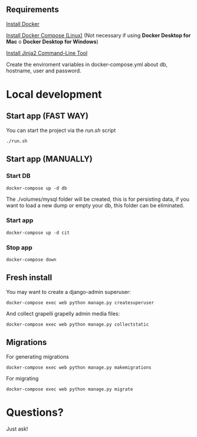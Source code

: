 ## Requirements

[Install Docker](https://docs.docker.com/engine/install/)

[Install Docker Compose (Linux)](https://docs.docker.com/compose/install/#install-compose-on-linux-systems) (Not necessary if using **Docker Desktop for Mac** o **Docker Desktop for Windows**)

[Install Jinja2 Command-Line Tool](https://pypi.org/project/j2cli/)

Create the enviroment variables  in docker-compose.yml about db, hostname, user and password.

# Local development
## Start app (FAST WAY)

You can start the project via the _run.sh_ script

```
./run.sh
```

## Start app (MANUALLY)
### Start DB

```
docker-compose up -d db
```

The ./volumes/mysql folder will be created, this is for persisting data, if you want to load a new dump or empty your db, this folder can be eliminated.

### Start app

```
docker-compose up -d cit
```

### Stop app

```
docker-compose down
```

## Fresh install
You may want to create a django-admin superuser:

```
docker-compose exec web python manage.py createsuperuser
```

And collect grapelli grapelly admin media files:

```
docker-compose exec web python manage.py collectstatic
```

## Migrations
For generating migrations

```
docker-compose exec web python manage.py makemigrations
```

For migrating

```
docker-compose exec web python manage.py migrate
```

# Questions?

Just ask!
